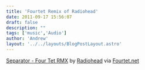 ```yaml
---
title: 'Fourtet Remix of Radiohead'
date: 2011-09-17 15:56:07
draft: false
description: ""
tags: ['music','Audio']
author: 'Andrew'
layout: '../../layouts/BlogPostLayout.astro'
---
```


[Separator - Four Tet RMX](http://soundcloud.com/radiohead/03-separator-four-tet-rmx) by [Radiohead](http://soundcloud.com/radiohead) via [Fourtet.net](http://www.fourtet.net/)
